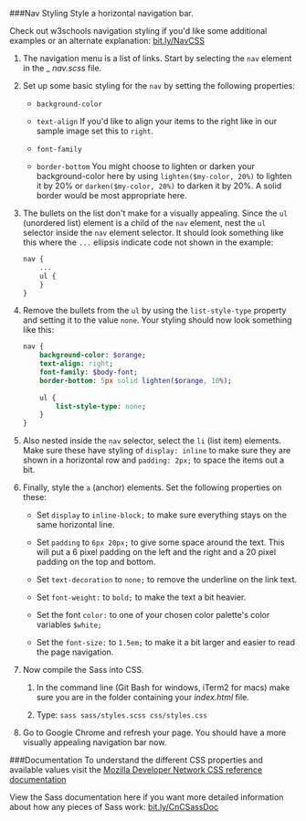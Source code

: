###Nav Styling
Style a horizontal navigation bar.

Check out w3schools navigation styling if you'd like some additional examples or an alternate explanation: [bit.ly/NavCSS](http://bit.ly/NavCSS)

1. The navigation menu is a list of links. Start by selecting the `nav` element in the _ _nav.scss_ file.

2. Set up some basic styling for the `nav` by setting the following properties:

    * `background-color`
    
    * `text-align` If you'd like to align your items to the right like in our sample image set this to `right`.
    
    * `font-family`
    
    * `border-bottom` 
    You might choose to lighten or darken your background-color here by using `lighten($my-color, 20%)` to lighten it by 20% or `darken($my-color, 20%)` to darken it by 20%. A solid border would be most appropriate here.

3. The bullets on the list don't make for a visually appealing.  Since the `ul` (unordered list) element is a child of the `nav` element, nest the `ul` selector inside the `nav` element selector.  It should look something like this where the `...` ellipsis indicate code not shown in the example:

    ```sass
    nav {
        ...
        ul {
        }
    }
    ```

4. Remove the bullets from the `ul` by using the `list-style-type` property and setting it to the value `none`.  Your styling should now look something like this:

    ```sass
    nav {
        background-color: $orange;
        text-align: right;
        font-family: $body-font;
        border-bottom: 5px solid lighten($orange, 10%);
        
        ul {
            list-style-type: none;
        }
    }
    ```
    
4. Also nested inside the `nav` selector, select the `li` (list item) elements.  Make sure these have styling of `display: inline` to make sure they are shown in a horizontal row and `padding: 2px;` to space the items out a bit.

5. Finally, style the `a` (anchor) elements. Set the following properties on these:

    * Set `display` to `inline-block;` to make sure everything stays on the same horizontal line.
    
    * Set `padding` to `6px 20px;` to give some space around the text.  This will put a 6 pixel padding on the left and the right and a 20 pixel padding on the top and bottom.  
    
    * Set `text-decoration` to `none;` to remove the underline on the link text.
    
    * Set `font-weight:` to `bold;` to make the text a bit heavier.
    
    * Set the font `color:` to one of your chosen color palette's color variables `$white;`
    
    * Set the `font-size:` to `1.5em;` to make it a bit larger and easier to read the page navigation.
    
7. Now compile the Sass into CSS. 
    
    1. In the command line (Git Bash for windows, iTerm2 for macs) make sure you are in the folder containing your _index.html_ file.
    
    2.  Type: `sass sass/styles.scss css/styles.css`

8. Go to Google Chrome and refresh your page. You should have a more visually appealing navigation bar now.

    
###Documentation
To understand the different CSS properties and available values visit the [Mozilla Developer Network CSS reference documentation](https://developer.mozilla.org/en-US/docs/Web/CSS/Reference)

View the Sass documentation here if you want more detailed information about how any pieces of Sass work: [bit.ly/CnCSassDoc](http://bit.ly/CnCSassDoc) 